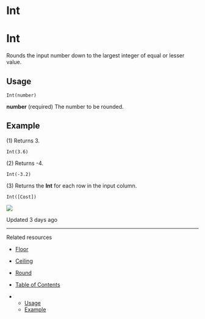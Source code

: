 # Int

# Int

Rounds the input number down to the largest integer of equal or lesser value.

## Usage

```
Int(number)
```

**number** (required) The number to be rounded.

## Example

(1) Returns 3.

```
Int(3.6)
```

(2) Returns -4.

```
Int(-3.2)
```

(3) Returns the **Int** for each row in the input column.

```
Int([Cost])
```

![](https://files.readme.io/aea153b-ppp.png)

Updated 3 days ago

---

Related resources

* [Floor](/docs/floor)
* [Ceiling](/docs/ceiling)
* [Round](/docs/round)

* [Table of Contents](#)
* + [Usage](#usage)
  + [Example](#example)